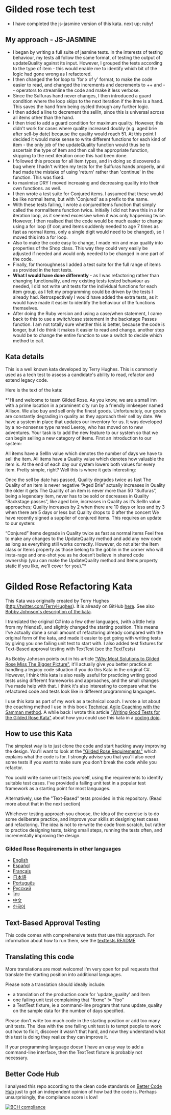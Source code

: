 # Gilded rose tech test

- I have completed the js-jasmine version of this kata. next up; ruby!

## My approach - JS-JASMINE

- I began by writing a full suite of jasmine tests. In the interests of testing behaviour, my tests all follow the same format, of testing the output of updateQuality against its input. However, I grouped the tests according to the type of item - this would enable me to identify which bit of the logic had gone wrong as I refactored.
- I then changed the for loop to 'for x of y' format, to make the code easier to read, and changed the increments and decrements to ++ and -- operators to streamline the code and make it less verbose.
- Since the Sulfuras hand never changes, I then introduced a guard condition where the loop skips to the next iteration if the itme is a hand. This saves the hand from being cycled through any further logic.
- I then added a line to decrement the sellIn, since this is universal across all items other than the hand.
- I then tried to add a guard condition for maximum quality. However, this didn't work for cases where quality increased doubly (e.g. aged brie after sell-by date) because the quality would reach 51. At this point I decided it would make sense to write different functions for each kind of item - the only job of the updateQuality function would thus be to ascertain the type of item and then call the appropriate function, skipping to the next iteration once this had been done.
- I followed this process for all item types, and in doing so discovered a bug where I hadn't written my tests for the Sulfuras hands properly, and had made the mistake of using 'return' rather than 'continue' in the function. This was fixed.
- to maximise DRY I moved increasing and decreasing quality into their own functions. as well.
- I then wrote a test suite for Conjured items. I assumed that these would be like normal items, but with 'Conjured' as a prefix to the name.
- With these tests failing, I wrote a conjuredItems function that simply called the normalItems function twice. Initially I did not have this in a for iteration loop, as it seemed excessive when it was only happening twice. However, I then realised that the code would be much easier to change using a for loop (if conjured items suddenly needed to age 7 times as fast as normal items, only a single digit would need to be changed), so I moved this into a for loop.
- Also to make the code easy to change, I made min and max quality into properties of the Shop class. This way they could very easily be adjusted if needed and would only needed to be changed in one part of the code.
- Finally, for thoroughness I added a test suite for the full range of items as provided in the text tests.
- **What I would have done differently** - as I was refactoring rather than changing functionality, and my existing tests tested behaviour as needed, I did not write unit tests for the individual functions for each item group, as I felt my programming could be driven by the tests I already had. Retrospectively I would have added the extra tests, as it would have made it easier to identify the behaviour of the functions themselves.
- After doing the Ruby version and using a case/when statement, I came back to this to use a switch/case statement in the backstage Passes function. I am not totally sure whether this is better, because the code is longer, but I do think it makes it easier to read and change. another step would be to change the entire function to use a switch to decide which method to call.

## Kata details

This is a well known kata developed by Terry Hughes. This is commonly used as a tech test to assess a candidate's ability to read, refactor and extend legacy code.

Here is the text of the kata:

\*"Hi and welcome to team Gilded Rose. As you know, we are a small inn with a prime location in a prominent city run by a friendly innkeeper named Allison. We also buy and sell only the finest goods. Unfortunately, our goods are constantly degrading in quality as they approach their sell by date. We have a system in place that updates our inventory for us. It was developed by a no-nonsense type named Leeroy, who has moved on to new adventures. Your task is to add the new feature to our system so that we can begin selling a new category of items. First an introduction to our system:

All items have a SellIn value which denotes the number of days we have to sell the item. All items have a Quality value which denotes how valuable the item is. At the end of each day our system lowers both values for every item. Pretty simple, right? Well this is where it gets interesting:

Once the sell by date has passed, Quality degrades twice as fast
The Quality of an item is never negative
“Aged Brie” actually increases in Quality the older it gets
The Quality of an item is never more than 50
“Sulfuras”, being a legendary item, never has to be sold or decreases in Quality
“Backstage passes”, like aged brie, increases in Quality as it’s SellIn value approaches; Quality increases by 2 when there are 10 days or less and by 3 when there are 5 days or less but Quality drops to 0 after the concert
We have recently signed a supplier of conjured items. This requires an update to our system:

“Conjured” items degrade in Quality twice as fast as normal items
Feel free to make any changes to the UpdateQuality method and add any new code as long as everything still works correctly. However, do not alter the Item class or Items property as those belong to the goblin in the corner who will insta-rage and one-shot you as he doesn’t believe in shared code ownership (you can make the UpdateQuality method and Items property static if you like, we’ll cover for you)."\*

# Gilded Rose Refactoring Kata

This Kata was originally created by Terry Hughes (http://twitter.com/TerryHughes). It is already on GitHub [here](https://github.com/NotMyself/GildedRose). See also [Bobby Johnson's description of the kata](http://iamnotmyself.com/2011/02/13/refactor-this-the-gilded-rose-kata/).

I translated the original C# into a few other languages, (with a little help from my friends!), and slightly changed the starting position. This means I've actually done a small amount of refactoring already compared with the original form of the kata, and made it easier to get going with writing tests by giving you one failing unit test to start with. I also added test fixtures for Text-Based approval testing with TextTest (see [the TextTests](https://github.com/emilybache/GildedRose-Refactoring-Kata/tree/master/texttests))

As Bobby Johnson points out in his article ["Why Most Solutions to Gilded Rose Miss The Bigger Picture"](http://iamnotmyself.com/2012/12/07/why-most-solutions-to-gilded-rose-miss-the-bigger-picture), it'll actually give you
better practice at handling a legacy code situation if you do this Kata in the original C#. However, I think this kata
is also really useful for practicing writing good tests using different frameworks and approaches, and the small changes I've made help with that. I think it's also interesting to compare what the refactored code and tests look like in different programming languages.

I use this kata as part of my work as a technical coach. I wrote a lot about the coaching method I use in this book [Technical Agile Coaching with the Samman method](https://leanpub.com/techagilecoach). A while back I wrote this article ["Writing Good Tests for the Gilded Rose Kata"](http://coding-is-like-cooking.info/2013/03/writing-good-tests-for-the-gilded-rose-kata/) about how you could use this kata in a [coding dojo](https://leanpub.com/codingdojohandbook).

## How to use this Kata

The simplest way is to just clone the code and start hacking away improving the design. You'll want to look at the ["Gilded Rose Requirements"](https://github.com/emilybache/GildedRose-Refactoring-Kata/tree/master/GildedRoseRequirements.txt) which explains what the code is for. I strongly advise you that you'll also need some tests if you want to make sure you don't break the code while you refactor.

You could write some unit tests yourself, using the requirements to identify suitable test cases. I've provided a failing unit test in a popular test framework as a starting point for most languages.

Alternatively, use the "Text-Based" tests provided in this repository. (Read more about that in the next section)

Whichever testing approach you choose, the idea of the exercise is to do some deliberate practice, and improve your skills at designing test cases and refactoring. The idea is not to re-write the code from scratch, but rather to practice designing tests, taking small steps, running the tests often, and incrementally improving the design.

### Gilded Rose Requirements in other languages

- [English](GildedRoseRequirements.txt)
- [Español](GildedRoseRequirements_es.md)
- [Français](GildedRoseRequirements_fr.md)
- [日本語](GildedRoseRequirements_jp.md)
- [Português](GildedRoseRequirements_pt-BR.md)
- [Русский](GildedRoseRequirements_ru.txt)
- [ไทย](GildedRoseRequirements_th.md)
- [中文](GildedRoseRequirements_zh.txt)
- [한국어](GildedRoseRequirements_kr.md)

## Text-Based Approval Testing

This code comes with comprehensive tests that use this approach. For information about how to run them, see the [texttests README](https://github.com/emilybache/GildedRose-Refactoring-Kata/tree/master/texttests)

## Translating this code

More translations are most welcome! I'm very open for pull requests that translate the starting position into additional languages.

Please note a translation should ideally include:

- a translation of the production code for 'update_quality' and Item
- one failing unit test complaining that "fixme" != "foo"
- a TextTest fixture, ie a command-line program that runs update_quality on the sample data for the number of days specified.

Please don't write too much code in the starting position or add too many unit tests. The idea with the one failing unit test is to tempt people to work out how to fix it, discover it wasn't that hard, and now they understand what this test is doing they realize they can improve it.

If your programming language doesn't have an easy way to add a command-line interface, then the TextTest fixture is probably not necessary.

## Better Code Hub

I analysed this repo according to the clean code standards on [Better Code Hub](https://bettercodehub.com) just to get an independent opinion of how bad the code is. Perhaps unsurprisingly, the compliance score is low!

[![BCH compliance](https://bettercodehub.com/edge/badge/emilybache/GildedRose-Refactoring-Kata?branch=master)](https://bettercodehub.com/)
